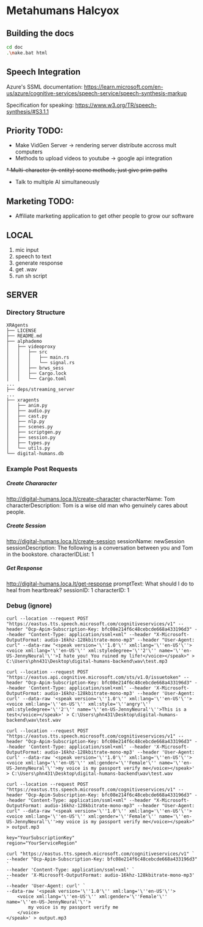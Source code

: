 # Metahumans Halcyox

## Building the docs

```sh
cd doc
.\make.bat html
```

## Speech Integration

Azure's SSML documentation: <https://learn.microsoft.com/en-us/azure/cognitive-services/speech-service/speech-synthesis-markup>

Specification for speaking: <https://www.w3.org/TR/speech-synthesis/#S3.1.1>

## Priority TODO:

* Make VidGen Server -> rendering server distribute accross mult computers
* Methods to upload videos to youtube -> google api integration

~~* Multi-character (n-entity) scene methods, just give prim paths~~
* Talk to multiple AI simultaneously

## Marketing TODO:
* Affiliate marketing application to get other people to grow our software

## LOCAL

1. mic input
2. speech to text
3. generate response
4. get .wav
5. run sh script

## SERVER

### Directory Structure
```
XRAgents
├── LICENSE
├── README.md
├── alphademo
│   ├── videoproxy
│   │   ├── src
│   │   │   ├── main.rs
│   │   │   └── signal.rs
│   │   ├── brws_sess
│   │   ├── Cargo.lock
│   │   └── Cargo.toml
...
├── deps/streaming_server
...
├── xragents
│   ├── anim.py
│   ├── audio.py
│   ├── cast.py
│   ├── nlp.py
│   ├── scenes.py
│   ├── scriptgen.py
│   ├── session.py
│   ├── types.py
│   └── utils.py
└── digital-humans.db
```

### Example Post Requests

##### Create Chararacter
http://digital-humans.loca.lt/create-character
characterName: Tom
characterDescription: Tom is a wise old man who genuinely cares about people.

##### Create Session
http://digital-humans.loca.lt/create-session
sessionName: newSession
sessionDescription: The following is a conversation between you and Tom in the bookstore.
characterIDList: 1

##### Get Response
http://digital-humans.loca.lt/get-response
promptText: What should I do to heal from heartbreak?
sessionID: 1
characterID: 1


### Debug (ignore)
```
curl --location --request POST "https://eastus.tts.speech.microsoft.com/cognitiveservices/v1" --header "Ocp-Apim-Subscription-Key: bfc08e214f6c48cebcde668a433196d3" --header "Content-Type: application/ssml+xml" --header "X-Microsoft-OutputFormat: audio-16khz-128kbitrate-mono-mp3" --header "User-Agent: curl" --data-raw "<speak version='\''1.0'\'' xml:lang='\''en-US'\''><voice xml:lang='\''en-US'\'' xml:styledegree='\''2'\'' name='\''en-US-JennyNeural'\''>I hate you! You ruined my life!</voice></speak>" > C:\Users\phn431\Desktop\digital-humans-backend\wav\test.mp3
```

```
curl --location --request POST "https://eastus.api.cognitive.microsoft.com/sts/v1.0/issuetoken" --header "Ocp-Apim-Subscription-Key: bfc08e214f6c48cebcde668a433196d3" --header 'Content-Type: application/ssml+xml' --header 'X-Microsoft-OutputFormat: audio-16khz-128kbitrate-mono-mp3' --header 'User-Agent: curl' --data-raw '<speak version='\''1.0'\'' xml:lang='\''en-US'\''><voice xml:lang='\''en-US'\'' xml:style='\''angry'\'' xml:styledegree='\''2'\'' name='\''en-US-JennyNeural'\''>This is a test</voice></speak>' > C:\Users\phn431\Desktop\digital-humans-backend\wav\test.wav
```

```
curl --location --request POST "https://eastus.tts.speech.microsoft.com/cognitiveservices/v1" --header "Ocp-Apim-Subscription-Key: bfc08e214f6c48cebcde668a433196d3" --header 'Content-Type: application/ssml+xml' --header 'X-Microsoft-OutputFormat: audio-16khz-128kbitrate-mono-mp3' --header 'User-Agent: curl' --data-raw '<speak version='\''1.0'\'' xml:lang='\''en-US'\''><voice xml:lang='\''en-US'\'' xml:gender='\''Female'\'' name='\''en-US-JennyNeural'\''>my voice is my passport verify me</voice></speak>' > C:\Users\phn431\Desktop\digital-humans-backend\wav\test.wav
```

```
curl --location --request POST "https://eastus.tts.speech.microsoft.com/cognitiveservices/v1" --header "Ocp-Apim-Subscription-Key: bfc08e214f6c48cebcde668a433196d3" --header "Content-Type: application/ssml+xml" --header "X-Microsoft-OutputFormat: audio-16khz-128kbitrate-mono-mp3" --header "User-Agent: curl" --data-raw "<speak version='\''1.0'\'' xml:lang='\''en-US'\''><voice xml:lang='\''en-US'\'' xml:gender='\''Female'\'' name='\''en-US-JennyNeural'\''>my voice is my passport verify me</voice></speak>" > output.mp3
```

```
key="YourSubscriptionKey"
region="YourServiceRegion"

curl "https://eastus.tts.speech.microsoft.com/cognitiveservices/v1" `
--header "Ocp-Apim-Subscription-Key: bfc08e214f6c48cebcde668a433196d3" `
--header 'Content-Type: application/ssml+xml' `
--header 'X-Microsoft-OutputFormat: audio-16khz-128kbitrate-mono-mp3' `
--header 'User-Agent: curl' `
--data-raw '<speak version='\''1.0'\'' xml:lang='\''en-US'\''>
    <voice xml:lang='\''en-US'\'' xml:gender='\''Female'\'' name='\''en-US-JennyNeural'\''>
        my voice is my passport verify me
    </voice>
</speak>' > output.mp3
```